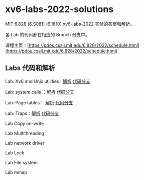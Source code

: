 # xv6-labs-2022-solutions

MIT 6.828 (6.S081) (6.1810) xv6-labs-2022 实验的答案和解析。

各 Lab 的代码都在相应的 Branch 分支中。

课程主页：[https://pdos.csail.mit.edu/6.828/2022/schedule.html](https://pdos.csail.mit.edu/6.828/2022/schedule.html)

## Labs 代码和解析

Lab: Xv6 and Unix utilities : [解析](./doc/utils.md) [代码分支](https://github.com/flyto2035/xv6-labs-2022-solutions/tree/util)

Lab: system calls ：[解析](./doc/syscall.md) [代码分支](https://github.com/flyto2035/xv6-labs-2022-solutions/tree/syscall)

Lab: Page tables： [解析](./doc/pagetable.md) [代码分支](https://github.com/flyto2035/xv6-labs-2022-solutions/tree/pgtbl)

Lab: Traps：[解析](./doc/traps.md) [代码分支](https://github.com/flyto2035/xv6-labs-2022-solutions/tree/traps)

Lab Copy on-write

Lab Multithreading

Lab network driver

Lab Lock

Lab File system

Lab mmap
